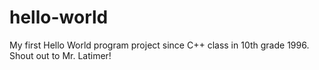 # hello-world
My first Hello World program project since C++ class in 10th grade 1996.  Shout out to Mr. Latimer!
